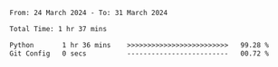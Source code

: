 <!--START_SECTION:waka-->

```txt
From: 24 March 2024 - To: 31 March 2024

Total Time: 1 hr 37 mins

Python       1 hr 36 mins    >>>>>>>>>>>>>>>>>>>>>>>>>   99.28 %
Git Config   0 secs          -------------------------   00.72 %
```

<!--END_SECTION:waka-->
